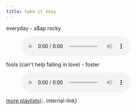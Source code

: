```yaml
---
title: take it easy
---
```


everyday - a$ap rocky  
<figure>
    <audio
        controls
        src="/songs/Everyday.mp3">
            Your browser does not support the
            <code>audio</code> element.
    </audio>
</figure>

fools (can't help falling in love) - foster
<figure>
    <audio
        controls
        src="/songs/Fools.mp3">
            Your browser does not support the
            <code>audio</code> element.
    </audio>
</figure>

[more playlists](/playlists){:. internal-link}  


